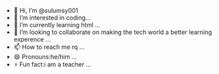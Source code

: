 - 👋 Hi, I’m @sulumsy001
- 👀 I’m interested in  coding...
- 🌱 I’m currently learning html ...
- 💞️ I’m looking to collaborate on making the tech world a better learning experence ...
- 📫 How to reach me  rq ...
- 😄 Pronouns:he/him ...
- ⚡ Fun fact:i am a teacher ...

<!---
sulumsy001/sulumsy001 is a ✨ special ✨ repository because its `README.md` (this file) appears on your GitHub profile.
You can click the Preview link to take a look at your changes.
--->
